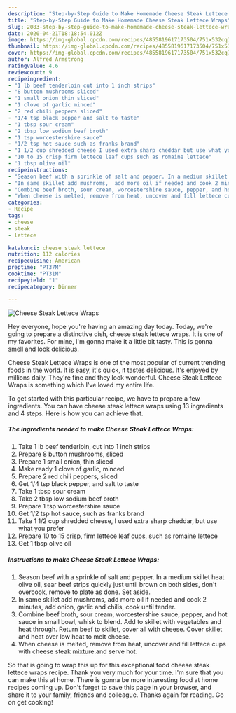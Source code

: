 ```yaml
---
description: "Step-by-Step Guide to Make Homemade Cheese Steak Lettece Wraps"
title: "Step-by-Step Guide to Make Homemade Cheese Steak Lettece Wraps"
slug: 2083-step-by-step-guide-to-make-homemade-cheese-steak-lettece-wraps
date: 2020-04-21T18:18:54.012Z
image: https://img-global.cpcdn.com/recipes/4855819617173504/751x532cq70/cheese-steak-lettece-wraps-recipe-main-photo.jpg
thumbnail: https://img-global.cpcdn.com/recipes/4855819617173504/751x532cq70/cheese-steak-lettece-wraps-recipe-main-photo.jpg
cover: https://img-global.cpcdn.com/recipes/4855819617173504/751x532cq70/cheese-steak-lettece-wraps-recipe-main-photo.jpg
author: Alfred Armstrong
ratingvalue: 4.6
reviewcount: 9
recipeingredient:
- "1 lb beef tenderloin cut into 1 inch strips"
- "8 button mushrooms sliced"
- "1 small onion thin sliced"
- "1 clove of garlic minced"
- "2 red chili peppers sliced"
- "1/4 tsp black pepper and salt to taste"
- "1 tbsp sour cream"
- "2 tbsp low sodium beef broth"
- "1 tsp worcestershire sauce"
- "1/2 tsp hot sauce such as franks brand"
- "1 1/2 cup shredded cheese I used extra sharp cheddar but use what you prefer"
- "10 to 15 crisp firm lettece leaf cups such as romaine lettece"
- "1 tbsp olive oil"
recipeinstructions:
- "Season beef with a sprinkle of salt and pepper. In a medium skillet heat olive oil, sear beef strips quickly just until brown on both sides, don&#39;t overcook, remove to plate as done. Set aside."
- "In same skillet add mushroms,  add more oil if needed and cook 2 minutes, add onion, garlic and chilis, cook until tender."
- "Combine beef broth, sour cream, worcestershire sauce, pepper, and hot sauce in small bowl, whisk to blend. Add to skillet with vegetables and heat through. Return beef to skillet, cover all with cheese. Cover skillet and heat  over low heat to melt cheese."
- "When cheese is melted, remove from heat, uncover and fill lettece cups with cheese steak mixture.and serve hot."
categories:
- Recipe
tags:
- cheese
- steak
- lettece

katakunci: cheese steak lettece 
nutrition: 112 calories
recipecuisine: American
preptime: "PT37M"
cooktime: "PT31M"
recipeyield: "1"
recipecategory: Dinner

---
```



![Cheese Steak Lettece Wraps](https://img-global.cpcdn.com/recipes/4855819617173504/751x532cq70/cheese-steak-lettece-wraps-recipe-main-photo.jpg)

Hey everyone, hope you're having an amazing day today. Today, we're going to prepare a distinctive dish, cheese steak lettece wraps. It is one of my favorites. For mine, I'm gonna make it a little bit tasty. This is gonna smell and look delicious.



Cheese Steak Lettece Wraps is one of the most popular of current trending foods in the world. It is easy, it's quick, it tastes delicious. It's enjoyed by millions daily. They're fine and they look wonderful. Cheese Steak Lettece Wraps is something which I've loved my entire life.


To get started with this particular recipe, we have to prepare a few ingredients. You can have cheese steak lettece wraps using 13 ingredients and 4 steps. Here is how you can achieve that.

<!--inarticleads1-->

##### The ingredients needed to make Cheese Steak Lettece Wraps:

1. Take 1 lb beef tenderloin, cut into 1 inch strips
1. Prepare 8 button mushrooms, sliced
1. Prepare 1 small onion, thin sliced
1. Make ready 1 clove of garlic, minced
1. Prepare 2 red chili peppers, sliced
1. Get 1/4 tsp black pepper, and salt to taste
1. Take 1 tbsp sour cream
1. Take 2 tbsp low sodium beef broth
1. Prepare 1 tsp worcestershire sauce
1. Get 1/2 tsp hot sauce, such as franks brand
1. Take 1 1/2 cup shredded cheese, I used extra sharp cheddar, but use what you prefer
1. Prepare 10 to 15 crisp, firm lettece leaf cups, such as romaine lettece
1. Get 1 tbsp olive oil




<!--inarticleads2-->

##### Instructions to make Cheese Steak Lettece Wraps:

1. Season beef with a sprinkle of salt and pepper. In a medium skillet heat olive oil, sear beef strips quickly just until brown on both sides, don&#39;t overcook, remove to plate as done. Set aside.
1. In same skillet add mushroms,  add more oil if needed and cook 2 minutes, add onion, garlic and chilis, cook until tender.
1. Combine beef broth, sour cream, worcestershire sauce, pepper, and hot sauce in small bowl, whisk to blend. Add to skillet with vegetables and heat through. Return beef to skillet, cover all with cheese. Cover skillet and heat  over low heat to melt cheese.
1. When cheese is melted, remove from heat, uncover and fill lettece cups with cheese steak mixture.and serve hot.




So that is going to wrap this up for this exceptional food cheese steak lettece wraps recipe. Thank you very much for your time. I'm sure that you can make this at home. There is gonna be more interesting food at home recipes coming up. Don't forget to save this page in your browser, and share it to your family, friends and colleague. Thanks again for reading. Go on get cooking!
